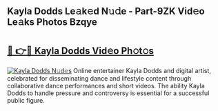 ## Kayla Dodds Le𝚊k𝚎d N𝚞𝚍e - Part-9ZK Vid𝚎o Le𝚊ks Photos Bzqye

# <h2><a href="http://fbbqkh3.evod.top/?m=Kayla+Dodds">🔗 👉🔴 Kayla Dodds Vid𝚎o Ph𝚘t𝚘s</a></h2>

[![Kayla Dodds N𝚞d𝚎s](https://i.imgur.com/8V9OHl7.gif)](http://fbbqkh3.evod.top/?m=Kayla+Dodds)
Online entertainer Kayla Dodds and digital artist, celebrated for disseminating dance and lifestyle content through collaborative dance performances and short videos. The ability Kayla Dodds to handle pressure and controversy is essential for a successful public figure. 
